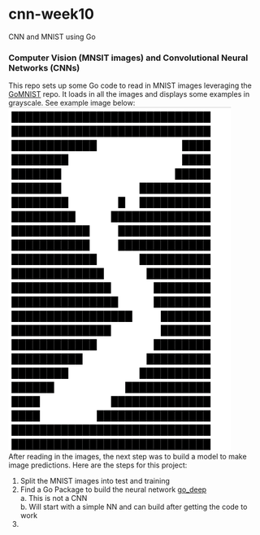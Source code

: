 # cnn-week10
CNN and MNIST using Go

### Computer Vision (MNSIT images) and Convolutional Neural Networks (CNNs)  
This repo sets up some Go code to read in MNIST images leveraging the [GoMNIST](https://github.com/petar/GoMNIST) repo. It loads in all the images and displays some examples in grayscale. See example image below:  
![GrayScale](Grayscale_Example.png)  
After reading in the images, the next step was to build a model to make image predictions. Here are the steps for this project:  
1. Split the MNIST images into test and training
2. Find a Go Package to build the neural network [go_deep](https://github.com/patrikeh/go-deep)  
    a. This is not a CNN  
    b. Will start with a simple NN and can build after getting the code to work  
3. 